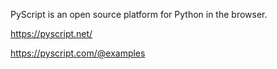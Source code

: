 
PyScript is an open source platform for Python in the browser.


https://pyscript.net/

https://pyscript.com/@examples